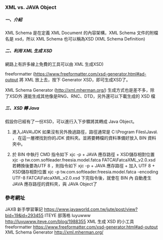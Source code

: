 ### XML vs. JAVA Object
##### 一、介紹
XML Schema 是在定義 XML Document 的內容架構，XML Schema 文件的附檔名是 xsd，所以 XML Schema 也可以稱為XSD (XML Schema Definition)

##### 二、利用 XML 生成 XSD
網路上有許多線上免費的工具可以由 XML 生成XSD) 

freeformatter (https://www.freeformatter.com/xsd-generator.html#ad-output
將 XML 放上去，按下 Generator XSD，即可生成XSD了。

XML Schema Generator (http://xml.mherman.org/) 生成方式也是差不多，除了XSD外 還能生成其他像是RNG、RNC、DTD，另外還可以下載生成的 XSD 檔

##### 三、XSD 轉 Java
假設你已經有了一份XSD，可以進行入下步驟將其轉成 Java Object。

1. 進入JAVA\JDK
如果沒有另外換過路徑，路徑通常是 C:\Program Files\Java\ ， 在這一層裡找到你的JDK 資料夾。並將要轉檔的資料準備好放入 BIN 資料夾中。

2. 於 BIN 中執行 CMD 指令如下
xjc -p + JAVA 應存路徑 + XSD儲存相對位置
        xjc -p tw.com.softleader.freesia.model.fatca FATCA\FatcaXML_v2.0.xsd 
若轉換後要為UTF 8 ，則指令如下
xjc -p + JAVA 應存路徑 + 加入 UTF 8 + XSD儲存相對位置
		xjc -p tw.com.softleader.freesia.model.fatca -encoding UTF-8 FATCA\FatcaXML_v2.0.xsd 
下完指令後，就會在 BIN 內 自動產生 JAVA 應存路徑的資料夾，與 JAVA Object了



### 參考網址
JAXB 新手學習筆記 https://www.javaworld.com.tw/jute/post/view?bid=19&id=293455
ITEYE 部落格 luyuwww  http://luyuwww.iteye.com/blog/1988355
XML 生成 XSD 的小工具
freeformatter https://www.freeformatter.com/xsd-generator.html#ad-output
XML Schema Generator http://xml.mherman.org/
